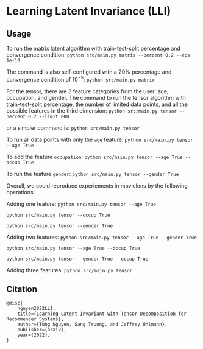 # Learning Latent Invariance (LLI)

## Usage
To run the matrix latent algorithm with train-test-split percentage and convergence condition:
```python src/main.py matrix --percent 0.2 --eps 1e-10```

The command is also self-configured with a 20% percentage and convergence condition of $10^{-5}$:
 ```python src/main.py matrix```

For the tensor, there are 3 feature categories from the user: age, occupation, and gender. The 
command to run the tensor algorithm with train-test-split percentage, the number of limited data points, 
and all the possible features in the third dimension:
```python src/main.py tensor --percent 0.2 --limit 800```

or a simpler command is:
```python src/main.py tensor```

To run all data points with only the ```age``` feature:
```python src/main.py tensor --age True```

To add the feature ```occupation```:
```python src/main.py tensor --age True --occup True```

To run the feature ```gender```:
```python src/main.py tensor --gender True```

Overall, we could reproduce experiements in movielens by the following operations:

Adding one feature:
```python src/main.py tensor --age True```

```python src/main.py tensor --occup True```

```python src/main.py tensor --gender True```

Adding two features:
```python src/main.py tensor --age True --gender True```

```python src/main.py tensor --age True --occup True```

```python src/main.py tensor --gender True --occup True```

Adding three features:
```python src/main.py tensor```

## Citation
```
@misc{
    nguyen2022LLI,
    title={Learning Latent Invariant with Tensor Decomposition for Recommender Systems},
    author={Tung Nguyen, Sang Truong, and Jeffrey Uhlmann},
    publisher={arXiv},
    year={2022},
}
```
